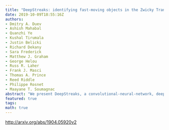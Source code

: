 ```yaml
---
title: "DeepStreaks: identifying fast-moving objects in the Zwicky Transient   Facility data with deep learning"
date: 2019-10-09T18:55:16Z
authors:
- Dmitry A. Duev
- Ashish Mahabal
- Quanzhi Ye
- Kushal Tirumala
- Justin Belicki
- Richard Dekany
- Sara Frederick
- Matthew J. Graham
- George Helou
- Russ R. Laher
- Frank J. Masci
- Thomas A. Prince
- Reed Riddle
- Philippe Rosnet
- Maayane T. Soumagnac
abstract: "We present DeepStreaks, a convolutional-neural-network, deep-learning system designed to efficiently identify streaking fast-moving near-Earth objects that are detected in the data of the Zwicky Transient Facility (ZTF), a wide-field, time-domain survey using a dedicated 47 sq. deg camera attached to the Samuel Oschin 48-inch Telescope at the Palomar Observatory in California, United States. The system demonstrates a 96-98% true positive rate, depending on the night, while keeping the false positive rate below 1%. The sensitivity of DeepStreaks is quantified by the performance on the test data sets as well as using known near-Earth objects observed by ZTF. The system is deployed and adapted for usage within the ZTF Solar-System framework and has significantly reduced human involvement in the streak identification process, from several hours to typically under 10 minutes per day."
featured: true
tags:
math: true
---
```

http://arxiv.org/abs/1904.05920v2
